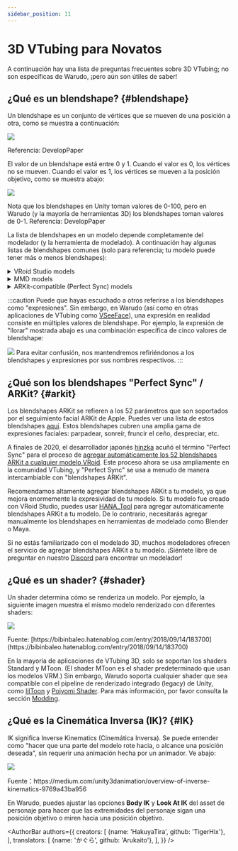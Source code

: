 ```yaml
---
sidebar_position: 11
---
```


# 3D VTubing para Novatos

A continuación hay una lista de preguntas frecuentes sobre 3D VTubing; no son específicas de Warudo, ¡pero aún son útiles de saber!

## ¿Qué es un blendshape? {#blendshape}

Un blendshape es un conjunto de vértices que se mueven de una posición a otra, como se muestra a continuación:

![](/doc-img/zh-tutorials-18.gif)
<p class="img-desc">Referencia: DevelopPaper</p>

El valor de un blendshape está entre 0 y 1. Cuando el valor es 0, los vértices no se mueven. Cuando el valor es 1, los vértices se mueven a la posición objetivo, como se muestra abajo:

![](/doc-img/zh-tutorials-19.gif)
<p class="img-desc">Nota que los blendshapes en Unity toman valores de 0-100, pero en Warudo (y la mayoría de herramientas 3D) los blendshapes toman valores de 0-1. Referencia: DevelopPaper</p>

La lista de blendshapes en un modelo depende completamente del modelador (y la herramienta de modelado). A continuación hay algunas listas de blendshapes comunes (solo para referencia; tu modelo puede tener más o menos blendshapes):

<details>

<summary>VRoid Studio models</summary>

* Fcl\_ALL\_Neutral
* Fcl\_ALL\_Angry
* Fcl\_ALL\_Fun
* Fcl\_ALL\_Joy
* Fcl\_ALL\_Sorrow
* Fcl\_ALL\_Surprised
* Fcl\_BRW\_Angry
* Fcl\_BRW\_Fun
* Fcl\_BRW\_Joy
* Fcl\_BRW\_Sorrow
* Fcl\_BRW\_Surprised
* Fcl\_EYE\_Natural
* Fcl\_EYE\_Angry
* Fcl\_EYE\_Close
* Fcl\_EYE\_Close\_R
* Fcl\_EYE\_Close\_L
* Fcl\_EYE\_Fun
* Fcl\_EYE\_Joy
* Fcl\_EYE\_Joy\_R
* Fcl\_EYE\_Joy\_L
* Fcl\_EYE\_Sorrow
* Fcl\_EYE\_Surprised
* Fcl\_EYE\_Spread
* Fcl\_EYE\_Iris\_Hide
* Fcl\_EYE\_Highlight\_Hide
* Fcl\_MTH\_Close
* Fcl\_MTH\_Up
* Fcl\_MTH\_Down
* Fcl\_MTH\_Angry
* Fcl\_MTH\_Small
* Fcl\_MTH\_Large
* Fcl\_MTH\_Neutral
* Fcl\_MTH\_Fun
* Fcl\_MTH\_Joy
* Fcl\_MTH\_Sorrow
* Fcl\_MTH\_Surprised
* Fcl\_MTH\_SkinFung
* Fcl\_MTH\_SkinFung\_R
* Fcl\_MTH\_SkinFung\_L
* Fcl\_MTH\_A
* Fcl\_MTH\_I
* Fcl\_MTH\_U
* Fcl\_MTH\_E
* Fcl\_MTH\_O
* Fcl\_HA\_Hide
* Fcl\_HA\_Fung1
* Fcl\_HA\_Fung1\_Low
* Fcl\_HA\_Fung1\_Up
* Fcl\_HA\_Fung2
* Fcl\_HA\_Fung2\_Low
* Fcl\_HA\_Fung2\_Up
* Fcl\_HA\_Fung3
* Fcl\_HA\_Fung3\_Up
* Fcl\_HA\_Fung3\_Low
* Fcl\_HA\_Short
* Fcl\_HA\_Short\_Up
* Fcl\_HA\_Short\_Low

</details>

<details>

<summary>MMD models</summary>

* 真面目
* 困る
* にこり
* 怒り
* 上
* 下
* まばたき
* 笑い
* ウィンク
* ウィンク２
* ウィンク右
* ｳｨﾝｸ２右
* はぅ
* なごみ
* びっくり
* じと目
* なぬ！
* 瞳小
* 瞳縦
* 瞳縦潰れ
* びっくり
* への字
* 恐ろしい子！
* カメラ目
* はちゅ目
* 星目
* はぁと
* 涙
* 猫目
* 瞳全消し
* あ
* い
* う
* お
* ▲
* ∧
* ω
* ω□
* はんっ！
* ぺろっ
* えー
* にやり
* ぎゃーす
* がーん
* ギギギ,
* あ２
* ああ
* いい
* おお
* 青ざめ
* д
* 八重歯左
* 八重歯右
* ワ
* 口角上げ
* 口角下げ
* 口横広げ
* 口横狭め
* 頬染め
* 照れ
* 赤面

</details>

<details>

<summary>ARKit-compatible (Perfect Sync) models</summary>

* eyeBlinkLeft
* eyeLookDownLeft
* eyeLookInLeft
* eyeLookOutLeft
* eyeLookUpLeft
* eyeSquintLeft
* eyeWideLeft
* eyeBlinkRight
* eyeLookDownRight
* eyeLookInRight
* eyeLookOutRight
* eyeLookUpRight
* eyeSquintRight
* eyeWideRight
* jawForward
* jawLeft
* jawRight
* jawOpen
* mouthClose
* mouthFunnel
* mouthPucker
* mouthLeft
* mouthRight
* mouthSmileLeft
* mouthSmileRight
* mouthFrownLeft
* mouthFrownRight
* mouthDimpleLeft
* mouthDimpleRight
* mouthStretchLeft
* mouthStretchRight
* mouthRollLower
* mouthRollUpper
* mouthShrugLower
* mouthShrugUpper
* mouthPressLeft
* mouthPressRight
* mouthLowerDownLeft
* mouthLowerDownRight
* mouthUpperUpLeft
* mouthUpperUpRight
* browDownLeft
* browDownRight
* browInnerUp
* browOuterUpLeft
* browOuterUpRight
* cheekPuff
* cheekSquintLeft
* cheekSquintRight
* noseSneerLeft
* noseSneerRight
* tongueOut

</details>

:::caution
Puede que hayas escuchado a otros referirse a los blendshapes como "expresiones". Sin embargo, en Warudo (así como en otras aplicaciones de VTubing como [VSeeFace](https://vseeface.icu)), una expresión en realidad consiste en múltiples valores de blendshape. Por ejemplo, la expresión de "llorar" mostrada abajo es una combinación específica de cinco valores de blendshape:

![](/doc-img/zh-tutorials-20.webp)
Para evitar confusión, nos mantendremos refiriéndonos a los blendshapes y expresiones por sus nombres respectivos.
:::

## ¿Qué son los blendshapes "Perfect Sync" / ARKit? {#arkit}

Los blendshapes ARKit se refieren a los 52 parámetros que son soportados por el seguimiento facial ARKit de Apple. Puedes ver una lista de estos blendshapes [aquí](https://arkit-face-blendshapes.com/). Estos blendshapes cubren una amplia gama de expresiones faciales: parpadear, sonreír, fruncir el ceño, despreciar, etc.

A finales de 2020, el desarrollador japonés [hinzka](https://hinzka.hatenablog.com/entry/2020/10/12/014540) acuñó el término "Perfect Sync" para el proceso de [agregar automáticamente los 52 blendshapes ARKit a cualquier modelo VRoid](https://hinzka.hatenablog.com/entry/2020/10/12/014540). Este proceso ahora se usa ampliamente en la comunidad VTubing, y "Perfect Sync" se usa a menudo de manera intercambiable con "blendshapes ARKit".

Recomendamos altamente agregar blendshapes ARKit a tu modelo, ya que mejora enormemente la expresividad de tu modelo. Si tu modelo fue creado con VRoid Studio, puedes usar [HANA_Tool](https://booth.pm/en/items/2604269) para agregar automáticamente blendshapes ARKit a tu modelo. De lo contrario, necesitarás agregar manualmente los blendshapes en herramientas de modelado como Blender o Maya.

Si no estás familiarizado con el modelado 3D, muchos modeladores ofrecen el servicio de agregar blendshapes ARKit a tu modelo. ¡Siéntete libre de preguntar en nuestro [Discord](https://discord.gg/warudo) para encontrar un modelador!

## ¿Qué es un shader? {#shader}

Un shader determina cómo se renderiza un modelo. Por ejemplo, la siguiente imagen muestra el mismo modelo renderizado con diferentes shaders:

![](/doc-img/en-primer-1.png)
<p class="img-desc">Fuente: [https://bibinbaleo.hatenablog.com/entry/2018/09/14/183700](https://bibinbaleo.hatenablog.com/entry/2018/09/14/183700)</p>

En la mayoría de aplicaciones de VTubing 3D, solo se soportan los shaders Standard y MToon. (El shader MToon es el shader predeterminado que usan los modelos VRM.) Sin embargo, Warudo soporta cualquier shader que sea compatible con el pipeline de renderizado integrado (legacy) de Unity, como [lilToon](https://lilxyzw.github.io/lilToon/#/) y [Poiyomi Shader](https://www.poiyomi.com/). Para más información, por favor consulta la sección [Modding](../modding/mod-sdk).

## ¿Qué es la Cinemática Inversa (IK)? {#IK}

IK significa Inverse Kinematics (Cinemática Inversa). Se puede entender como "hacer que una parte del modelo rote hacia, o alcance una posición deseada", sin requerir una animación hecha por un animador. Ve abajo:

![](/doc-img/zh-assets-character.gif)
<p class="img-desc">Fuente：https://medium.com/unity3danimation/overview-of-inverse-kinematics-9769a43ba956</p>

En Warudo, puedes ajustar las opciones **Body IK** y **Look At IK** del asset de personaje para hacer que las extremidades del personaje sigan una posición objetivo o miren hacia una posición objetivo.

<AuthorBar authors={{
  creators: [
    {name: 'HakuyaTira', github: 'TigerHix'},
  ],
  translators: [
    {name: 'かぐら', github: 'Arukaito'},
  ],
}} />


